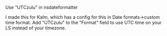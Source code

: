 Use "UTCzulu" in nsdateformatter

I made this for Kalm, which has a config for this in Date formats->custom time format. Add "UTCzulu" to the "Format" field to use UTC time on your LS instead of your timezone.
